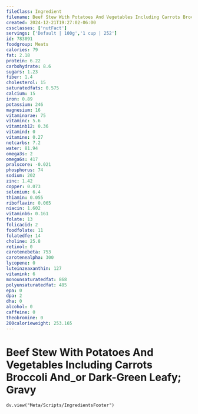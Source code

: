 ```yaml
---
fileClass: Ingredient
filename: Beef Stew With Potatoes And Vegetables Including Carrots Broccoli And_or Dark-Green Leafy; Gravy
created: 2024-12-21T19:27:02-06:00
cssclasses: ['nutFact']
servings: ['Default | 100g','1 cup | 252']
id: 783091
foodgroup: Meats
calories: 79
fat: 2.18
protein: 6.22
carbohydrate: 8.6
sugars: 1.23
fiber: 1.4
cholesterol: 15
saturatedfats: 0.575
calcium: 15
iron: 0.89
potassium: 246
magnesium: 16
vitaminarae: 75
vitaminc: 5.6
vitaminb12: 0.36
vitamind: 0
vitamine: 0.27
netcarbs: 7.2
water: 81.94
omega3s: 2
omega6s: 417
pralscore: -0.021
phosphorus: 74
sodium: 202
zinc: 1.42
copper: 0.073
selenium: 6.4
thiamin: 0.055
riboflavin: 0.065
niacin: 1.602
vitaminb6: 0.161
folate: 13
folicacid: 2
foodfolate: 11
folatedfe: 14
choline: 25.8
retinol: 0
carotenebeta: 753
carotenealpha: 300
lycopene: 0
luteinzeaxanthin: 127
vitamink: 6
monounsaturatedfat: 868
polyunsaturatedfat: 485
epa: 0
dpa: 2
dha: 0
alcohol: 0
caffeine: 0
theobromine: 0
200calorieweight: 253.165
---
```


# Beef Stew With Potatoes And Vegetables Including Carrots Broccoli And_or Dark-Green Leafy; Gravy

```dataviewjs
dv.view("Meta/Scripts/IngredientsFooter")
```